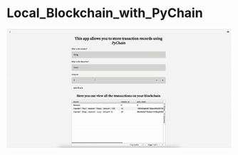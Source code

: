 # Local_Blockchain_with_PyChain

![](https://raw.githubusercontent.com/CamGould/Local_Blockchain_with_PyChain/main/Supplemental/ezgif.com-gif-maker-3.gif)

